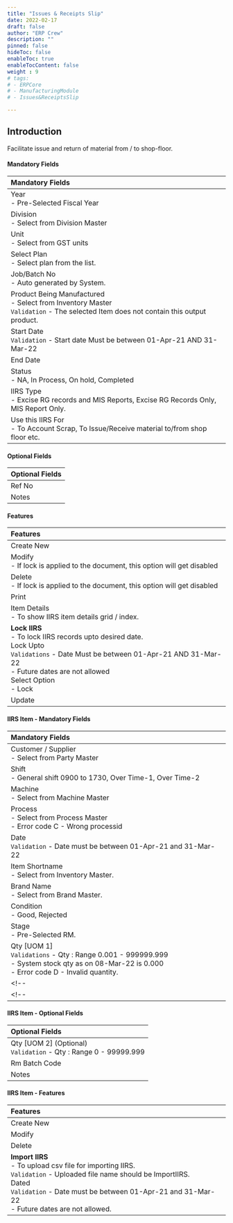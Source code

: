 ```yaml
---
title: "Issues & Receipts Slip"
date: 2022-02-17
draft: false
author: "ERP Crew"
description: ""
pinned: false
hideToc: false
enableToc: true
enableTocContent: false
weight : 9
# tags: 
# - ERPCore 
# - ManufacturingModule
# - Issues&ReceiptsSlip

---
```


## Introduction

Facilitate issue and return of material from / to shop-floor.

#### Mandatory Fields

<!-- |Mandatory Fields|  
  |:------|
  | Year <br> - Pre-Selected Fiscal Year
  | Division <br> - Select from Division Master
  | Unit <br> - Select from GST units
  | Select Plan <br> - Select plan from the list.
  | Job/Batch No <br> - Auto generated by System <br> - Error code A -  Wrong job no
  | Product Being Manufactured <br> - Select from Inventory Master <br> `Validation` - The selected Item does not contain this output product.
  | Start Date <br> `Validation` - Start date Must be between 01-Apr-21 AND 31-Mar-22
  | End Date
  | Status <br> - NA, In Process, On hold, Completed
  | IIRS Type <br> - Excise RG records and MIS Reports, Excise RG Records Only, MIS Report Only.
  | Use this IIRS For <br> - To Account Scrap, To Issue/Receive material to/from shop floor etc. -->
  

  |Mandatory Fields|  
  |:------|
  | Year <br> - Pre-Selected Fiscal Year
  | Division <br> - Select from Division Master
  | Unit <br> - Select from GST units
  | Select Plan <br> - Select plan from the list.
  | Job/Batch No <br> - Auto generated by System.
  | Product Being Manufactured <br> - Select from Inventory Master <br> `Validation` - The selected Item does not contain this output product.
  | Start Date <br> `Validation` - Start date Must be between 01-Apr-21 AND 31-Mar-22
  | End Date
  | Status <br> - NA, In Process, On hold, Completed
  | IIRS Type <br> - Excise RG records and MIS Reports, Excise RG Records Only, MIS Report Only.
  | Use this IIRS For <br> - To Account Scrap, To Issue/Receive material to/from shop floor etc.
  

#### Optional Fields

|Optional Fields| 
  |:------|
  | Ref No
  | Notes


#### Features

|Features|   
  |:------|
  | Create New 
  | Modify <br> - If lock is applied to the document, this option will get disabled
  | Delete <br> - If lock is applied to the document, this option will get disabled
  | Print 
  | Item Details <br> - To show IIRS item details grid / index.
  | **Lock IIRS** <br> - To lock IIRS records upto desired date. <br> Lock Upto <br> `Validations` - Date Must be between 01-Apr-21 AND 31-Mar-22 <br> - Future dates are not allowed <br> Select Option <br> - Lock
  | Update


#### IIRS Item - Mandatory Fields  

<!-- |Mandatory Fields|  
  |:------|
  | Instock / Outstock <br> - Out Stock, In Stock  <br> - Error code J - Invalid In / Out 
  | Customer / Supplier <br> - Select from Party Master
  | Shift <br> - General shift 0900 to 1730, Over Time-1, Over Time-2 
  | Machine <br> - Select from Machine Master
  | Process <br> - Select from Process Master <br> - Error code C - Wrong processid
  | Date <br> `Validation` - Date must be between 01-Apr-21 and 31-Mar-22
  | Item Shortname <br> - Select from Inventory Master <br> - Error code B - Wrong item id <br> - Error code H - Duplicate item + stage, brand
  | Brand Name <br> - Select from Brand Master <br> - Error code D - Invalid brand id <br> - Error code H - Duplicate item + stage, brand
  | Condition <br> - Good, Rejected
  | Stage <br> - Pre-Selected RM <br> - Error code F - Invalid stage <br> - Error code G - For RM, stage should be 00 <br> - Error code H - Duplicate item + stage, brand
  | Store Location <br> - Select from Store Master
  | Qty [UOM 1] <br> `Validations` - Qty : Range 0.001 - 999999.999 <br> - System stock qty as on 08-Mar-22 is 0.000 <br> - Error code D -  Invalid quantity <br> - Error code I - In adequate stock -->

  |Mandatory Fields|  
  |:------|
  | Customer / Supplier <br> - Select from Party Master
  | Shift <br> - General shift 0900 to 1730, Over Time-1, Over Time-2 
  | Machine <br> - Select from Machine Master
  | Process <br> - Select from Process Master <br> - Error code C - Wrong processid
  | Date <br> `Validation` - Date must be between 01-Apr-21 and 31-Mar-22
  | Item Shortname <br> - Select from Inventory Master.
  | Brand Name <br> - Select from Brand Master.
  | Condition <br> - Good, Rejected
  | Stage <br> - Pre-Selected RM.
  | Qty [UOM 1] <br> `Validations` - Qty : Range 0.001 - 999999.999 <br> - System stock qty as on 08-Mar-22 is 0.000 <br> - Error code D -  Invalid quantity.
  <!-- | Instock / Outstock <br> - Out Stock, In Stock  <br> - Error code J - Invalid In / Out  -->
  <!-- | Store Location <br> - Select from Store Master --> -->





#### IIRS Item - Optional Fields

|Optional Fields| 
  |:------|
  | Qty [UOM 2] (Optional) <br> `Validation` - Qty : Range 0 - 99999.999
  | Rm Batch Code
  | Notes
  

#### IIRS Item - Features

|Features|   
  |:------|
  | Create New 
  | Modify 
  | Delete   
  | **Import IIRS** <br> - To upload csv file for importing IIRS. <br> `Validation` - Uploaded file name should be ImportIIRS.<br> Dated <br> `Validation` - Date must be between 01-Apr-21 and 31-Mar-22 <br> - Future dates are not allowed.

<!-- ### Steps to create an IIRS:
- Main level IIRS creation:
  1. To create an IIRS you need to follow the steps given below.
  2. The first field of the IIRS is the year, which will be the current financial year and it can't be changed.
  3. The division will be auto-selected as 'NA' if you don't have any division.
  4. The plan is a dropdown of the production plans you have created. It is a non-mandatory field.
  5. Job no. or batch no. will be auto-generated by the system.
  6. Then you need to select the product that you need to manufacture.
  7. Then you need to select the product that you need to manufacture. You will get a search box where you can find a specific product based on the id of that product.
  8. After the product is selected you need to select the start date and the end date of manufacturing for that product.
  9. Then you need to specify where are you going to use the IIRS you are creating now.
  10. Refno and notes are no mandatory.
- Line level IIRS creation:
  1. The job no/batch no will be taken from the main level and displayed here so you will get to know if you are creating the correct IIRS or not. 
  2. If the selected option is 'in stock', then the given quantity will be added to the total quantity. If the selected option is out-stock then the given quantity will be subtracted from the total quantity.
  3. Once the type of stock is selected you need to specify the shift in which this item will be used to create the product.
  4. Then select the machine in which you are going to use this item.
  5. After, the machine is selected you need to select the process for this item. (you will get a dropdown, based on that you need to select the process).
  6. You need to select the date when you are going to use this item. After the date is selected you need to select the item you need to use followed by the brand, condition, stage, and store location.
  7. Once all these fields are filled you need to give the quantity you need for this item and it is a mandatory field (UOM 1). The UOM 2 is optional.
  8. RM batch code and notes are non-mandatory. -->